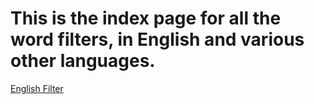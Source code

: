 # This is the index page for all the word filters, in English and various other languages.

[English Filter](https://github.com/KensonPlays/Family-Friendly-Resources/blob/master/Public/WordFilters/english.txt)  
